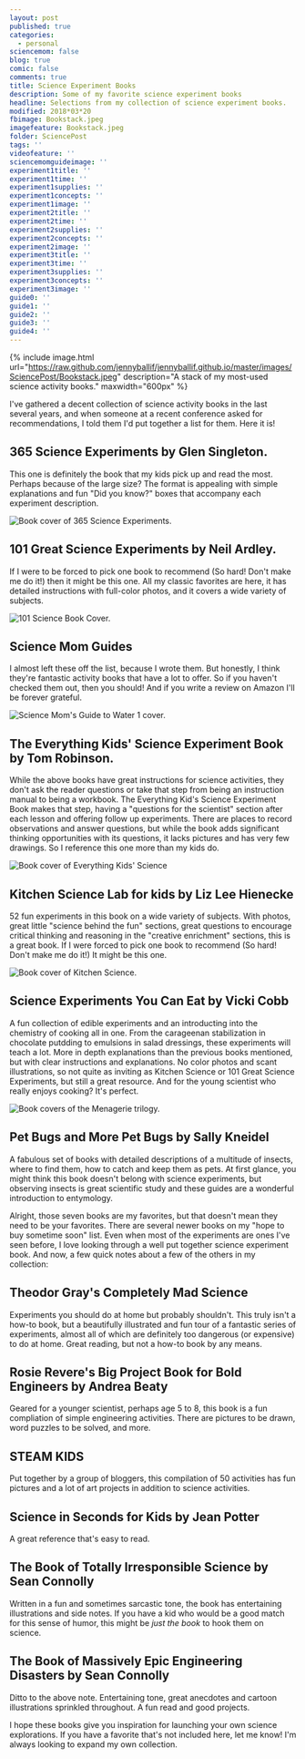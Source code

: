 ```yaml
---
layout: post
published: true
categories:
  - personal
sciencemom: false
blog: true
comic: false
comments: true
title: Science Experiment Books
description: Some of my favorite science experiment books
headline: Selections from my collection of science experiment books.
modified: 2018*03*20
fbimage: Bookstack.jpeg
imagefeature: Bookstack.jpeg
folder: SciencePost
tags: ''
videofeature: ''
sciencemomguideimage: ''
experiment1title: ''
experiment1time: ''
experiment1supplies: ''
experiment1concepts: ''
experiment1image: ''
experiment2title: ''
experiment2time: ''
experiment2supplies: ''
experiment2concepts: ''
experiment2image: ''
experiment3title: ''
experiment3time: ''
experiment3supplies: ''
experiment3concepts: ''
experiment3image: ''
guide0: ''
guide1: ''
guide2: ''
guide3: ''
guide4: ''
---
```

{% include image.html url="https://raw.github.com/jennyballif/jennyballif.github.io/master/images/SciencePost/Bookstack.jpeg" description="A stack of my most-used science activity books." maxwidth="600px" %}

I've gathered a decent collection of science activity books in the last several years, and when someone at a recent conference asked for recommendations, I told them I'd put together a list for them. Here it is! 

## 365 Science Experiments by Glen Singleton. 
This one is definitely the book that my kids pick up and read the most. Perhaps because of the large size? The format is appealing with simple explanations and fun "Did you know?" boxes that accompany each experiment description.
<p><span class="image left" style="width:350px; max-width:50%"><img src="images/SciencePost/365Science.jpg" alt="Book cover of 365 Science Experiments." /></span></p>

## 101 Great Science Experiments by Neil Ardley.
If I were to be forced to pick one book to recommend (So hard! Don't make me do it!) then it might be this one. All my classic favorites are here, it has detailed instructions with full-color photos, and it covers a wide variety of subjects.

<p><span class="image left" style="width:150px; max-width:30%"><img src="images/SciencePost/101Science.jpg" alt="101 Science Book Cover." /></span></p>

## Science Mom Guides
I almost left these off the list, because I wrote them. But honestly, I think they're fantastic activity books that have a lot to offer. So if you haven't checked them out, then you should! And if you write a review on Amazon I'll be forever grateful.

<p><span class="image left" style="width:150px; max-width:30%"><img src="images/SciencePost/smg1cover.jpeg" alt="Science Mom's Guide to Water 1 cover." /></span></p>

## The Everything Kids' Science Experiment Book by Tom Robinson.
While the above books have great instructions for science activities, they don't ask the reader questions or take that step from being an instruction manual to being a workbook. The Everything Kid's Science Experiment Book makes that step, having a "questions for the scientist" section after each lesson and offering follow up experiments. There are places to record observations and answer questions, but while the book adds significant thinking opportunities with its questions, it lacks pictures and has very few drawings. So I reference this one more than my kids do.

<p><span class="image left" style="width:350px; max-width:50%"><img src="images/SciencePost/EverythingScience.jpg" alt="Book cover of Everything Kids' Science" /></span></p>

## Kitchen Science Lab for kids by Liz Lee Hienecke
52 fun experiments in this book on a wide variety of subjects. With photos, great little "science behind the fun" sections, great questions to encourage critical thinking and reasoning in the "creative enrichment" sections, this is a great book. If I were forced to pick one book to recommend (So hard! Don't make me do it!) It might be this one.

<p><span class="image left" style="width:350px; max-width:50%"><img src="images/SciencePost/KitchenScience.jpg" alt="Book cover of Kitchen Science." /></span></p>

## Science Experiments You Can Eat by Vicki Cobb
A fun collection of edible experiments and an introducting into the chemistry of cooking all in one. From the carageenan stabilization in chocolate putdding to emulsions in salad dressings, these experiments will teach a lot. More in depth explanations than the previous books mentioned, but with clear instructions and explanations. No color photos and scant illustrations, so not quite as inviting as Kitchen Science or 101 Great Science Experiments, but still a great resource. And for the young scientist who really enjoys cooking? It's perfect.

<p><span class="image left" style="width:350px; max-width:50%"><img src="images/SciencePost/Eat.jpg" alt="Book covers of the Menagerie trilogy." /></span></p>

## Pet Bugs and More Pet Bugs by Sally Kneidel
A fabulous set of books with detailed descriptions of a multitude of insects, where to find them, how to catch and keep them as pets. At first glance, you might think this book doesn't belong with science experiments, but observing insects is great scientific study and these guides are a wonderful introduction to entymology.

Alright, those seven books are my favorites, but that doesn't mean they need to be your favorites. There are several newer books on my "hope to buy sometime soon" list. Even when most of the experiments are ones I've seen before, I love looking through a well put together science experiment book. And now, a few quick notes about a few of the others in my collection:

## Theodor Gray's Completely Mad Science 
Experiments you should do at home but probably shouldn't. This truly isn't a how-to book, but a beautifully illustrated and fun tour of a fantastic series of experiments, almost all of which are definitely too dangerous (or expensive) to do at home. Great reading, but not a how-to book by any means.

## Rosie Revere's Big Project Book for Bold Engineers by Andrea Beaty
Geared for a younger scientist, perhaps age 5 to 8, this book is a fun compliation of simple engineering activities. There are pictures to be drawn, word puzzles to be solved, and more.

## STEAM KIDS
Put together by a group of bloggers, this compilation of 50 activities has fun pictures and a lot of art projects in addition to science activities.

## Science in Seconds for Kids by Jean Potter
A great reference that's easy to read.

## The Book of Totally Irresponsible Science by Sean Connolly
Written in a fun and sometimes sarcastic tone, the book has entertaining illustrations and side notes. If you have a kid who would be a good match for this sense of humor, this might be _just the book_ to hook them on science.

## The Book of Massively Epic Engineering Disasters by Sean Connolly
Ditto to the above note. Entertaining tone, great anecdotes and cartoon illustrations sprinkled throughout. A fun read and good projects.

I hope these books give you inspiration for launching your own science explorations. If you have a favorite that's not included here, let me know! I'm always looking to expand my own collection.
